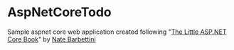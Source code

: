# AspNetCoreTodo
Sample aspnet core web application created following "[The Little ASP.NET Core Book](https://nbarbettini.gitbooks.io/little-asp-net-core-book/content/)" by [Nate Barbettini](https://www.recaffeinate.co/about/)
